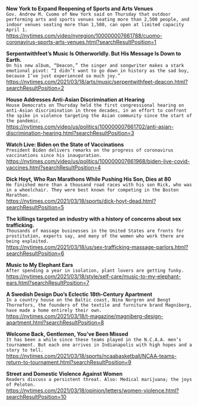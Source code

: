 **New York to Expand Reopening of Sports and Arts Venues**\
`Gov. Andrew M. Cuomo of New York said on Thursday that outdoor performing arts and sports venues seating more than 2,500 people, and indoor venues seating more than 1,500, can open at limited capacity April 1.`\
https://nytimes.com/video/nyregion/100000007661788/cuomo-coronavirus-sports-arts-venues.html?searchResultPosition=1

**Serpentwithfeet’s Music Is Otherworldly. But His Message Is Down to Earth.**\
`On his new album, “Deacon,” the singer and songwriter makes a stark emotional pivot: “I didn’t want to go down in history as the sad boy, because I’ve just experienced so much joy.”`\
https://nytimes.com/2021/03/18/arts/music/serpentwithfeet-deacon.html?searchResultPosition=2

**House Addresses Anti-Asian Discrimination at Hearing**\
`House Democrats on Thursday held the first congressional hearing on anti-Asian discrimination in three decades, in an effort to confront the spike in violence targeting the Asian community since the start of the pandemic.`\
https://nytimes.com/video/us/politics/100000007661702/anti-asian-discrimination-hearing.html?searchResultPosition=3

**Watch Live: Biden on the State of Vaccinations**\
`President Biden delivers remarks on the progress of coronavirus vaccinations since his inauguration.`\
https://nytimes.com/video/us/politics/100000007661968/biden-live-covid-vaccines.html?searchResultPosition=4

**Dick Hoyt, Who Ran Marathons While Pushing His Son, Dies at 80**\
`He finished more than a thousand road races with his son Rick, who was in a wheelchair. They were best known for competing in the Boston Marathon.`\
https://nytimes.com/2021/03/18/sports/dick-hoyt-dead.html?searchResultPosition=5

**The killings targeted an industry with a history of concerns about sex trafficking.**\
`Thousands of massage businesses in the United States are fronts for prostitution, experts say, and many of the women who work there are being exploited.`\
https://nytimes.com/2021/03/18/us/sex-trafficking-massage-parlors.html?searchResultPosition=6

**Music to My Elephant Ears**\
`After spending a year in isolation, plant lovers are getting funky.`\
https://nytimes.com/2021/03/18/style/self-care/music-to-my-elephant-ears.html?searchResultPosition=7

**A Swedish Design Duo’s Eclectic 18th-Century Apartment**\
`In a country house on the Baltic coast, Nina Norgren and Bengt Thornefors, the founders of the textile and furniture brand Magniberg, have made a home entirely their own.`\
https://nytimes.com/2021/03/18/t-magazine/magniberg-design-apartment.html?searchResultPosition=8

**Welcome Back, Gentlemen, You’ve Been Missed**\
`It has been a while since these teams played in the N.C.A.A. men’s tournament. But each one arrives in Indianapolis with high hopes and a story to tell.`\
https://nytimes.com/2021/03/18/sports/ncaabasketball/NCAA-teams-return-to-tournament.html?searchResultPosition=9

**Street and Domestic Violence Against Women**\
`Readers discuss a persistent threat. Also: Medical marijuana; the joys of Peloton.`\
https://nytimes.com/2021/03/18/opinion/letters/women-violence.html?searchResultPosition=10

